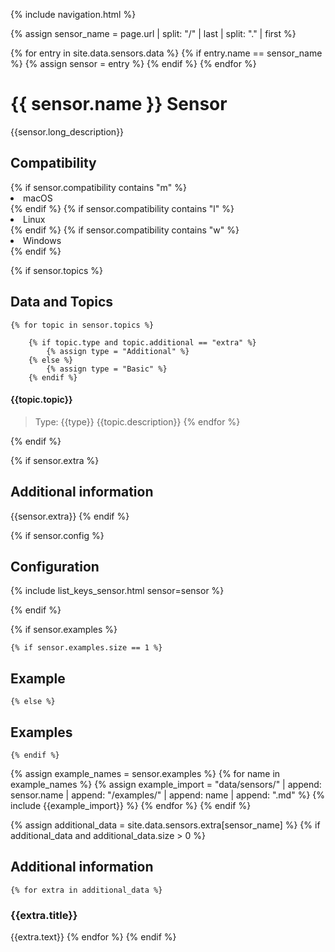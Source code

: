 {% include navigation.html %}

{% assign sensor_name = page.url | split: "/" | last | split: "." | first %}  

{% for entry in site.data.sensors.data %}
    {% if entry.name == sensor_name %}
        {% assign sensor = entry %}
    {% endif %}
{% endfor %}

# {{ sensor.name }} Sensor

{{sensor.long_description}}

## Compatibility

<div style="margin: 0 0 0 0;">
{% if sensor.compatibility contains "m" %}
<li>macOS</li>
{% endif %}
{% if sensor.compatibility contains "l" %}
<li>Linux</li>
{% endif %}
{% if sensor.compatibility contains "w" %}
<li>Windows</li>
{% endif %}
</div>

{% if sensor.topics %}
## Data and Topics

    {% for topic in sensor.topics %}

        {% if topic.type and topic.additional == "extra" %}
            {% assign type = "Additional" %}
        {% else %}
            {% assign type = "Basic" %}
        {% endif %}

#### {{topic.topic}}


> Type: {{type}}
{{topic.description}}
    {% endfor %}

{% endif %}

{% if sensor.extra %}
## Additional information

{{sensor.extra}}
{% endif %}

{% if sensor.config %}
## Configuration

{% include list_keys_sensor.html sensor=sensor %}

{% endif %}

{% if sensor.examples %}
 
    {% if sensor.examples.size == 1 %}
## Example
    {% else %}
## Examples
    {% endif %} 
 
{% assign example_names = sensor.examples %}
    {% for name in example_names %}
        {% assign example_import = "data/sensors/" | append: sensor.name | append: "/examples/" | append: name | append: ".md" %}
{% include {{example_import}} %}
    {% endfor %}
{% endif %}




{% assign additional_data = site.data.sensors.extra[sensor_name] %}
{% if additional_data and additional_data.size > 0 %}
## Additional information

    {% for extra in additional_data %}
### {{extra.title}}

{{extra.text}}
    {% endfor %}
{% endif %}




